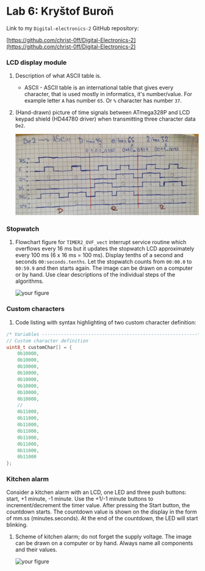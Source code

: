 # Lab 6: Kryštof Buroň  

Link to my `Digital-electronics-2` GitHub repository:

[https://github.com/christ-0ff/Digital-Electronics-2](https://github.com/christ-0ff/Digital-Electronics-2)


### LCD display module

1. Description of what ASCII table is.
   * ASCII - ASCII table is an international table that gives every character, that is used mostly in informatics, it's number/value. For example letter `A` has number `65`. Or `%` character has number `37`.

2. (Hand-drawn) picture of time signals between ATmega328P and LCD keypad shield (HD44780 driver) when transmitting three character data `De2`.

   ![signals](images/com.JPG)


### Stopwatch

1. Flowchart figure for `TIMER2_OVF_vect` interrupt service routine which overflows every 16&nbsp;ms but it updates the stopwatch LCD approximately every 100&nbsp;ms (6 x 16&nbsp;ms = 100&nbsp;ms). Display tenths of a second and seconds `00:seconds.tenths`. Let the stopwatch counts from `00:00.0` to `00:59.9` and then starts again. The image can be drawn on a computer or by hand. Use clear descriptions of the individual steps of the algorithms.

   ![your figure]()


### Custom characters

1. Code listing with syntax highlighting of two custom character definition:

```c
/* Variables ---------------------------------------------------------*/
// Custom character definition
uint8_t customChar[] = {
    0b10000,
    0b10000,
    0b10000,
    0b10000,
    0b10000,
    0b10000,
    0b10000,
    0b10000,
    //
    0b11000,
    0b11000,
    0b11000,
    0b11000,
    0b11000,
    0b11000,
    0b11000,
    0b11000
};
```

### Kitchen alarm

Consider a kitchen alarm with an LCD, one LED and three push buttons: start, +1 minute, -1 minute. Use the +1/-1 minute buttons to increment/decrement the timer value. After pressing the Start button, the countdown starts. The countdown value is shown on the display in the form of mm.ss (minutes.seconds). At the end of the countdown, the LED will start blinking.

1. Scheme of kitchen alarm; do not forget the supply voltage. The image can be drawn on a computer or by hand. Always name all components and their values.

   ![your figure]()
